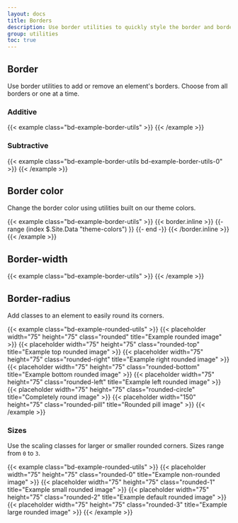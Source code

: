 ```yaml
---
layout: docs
title: Borders
description: Use border utilities to quickly style the border and border-radius of an element. Great for images, buttons, or any other element.
group: utilities
toc: true
---
```


## Border

Use border utilities to add or remove an element's borders. Choose from all borders or one at a time.

### Additive

{{< example class="bd-example-border-utils" >}}
<span class="border"></span>
<span class="border-top"></span>
<span class="border-right"></span>
<span class="border-bottom"></span>
<span class="border-left"></span>
{{< /example >}}

### Subtractive

{{< example class="bd-example-border-utils bd-example-border-utils-0" >}}
<span class="border-0"></span>
<span class="border-top-0"></span>
<span class="border-right-0"></span>
<span class="border-bottom-0"></span>
<span class="border-left-0"></span>
{{< /example >}}

## Border color

Change the border color using utilities built on our theme colors.

{{< example class="bd-example-border-utils" >}}
{{< border.inline >}}
{{- range (index $.Site.Data "theme-colors") }}
<span class="border border-{{ .name }}"></span>
{{- end -}}
{{< /border.inline >}}
<span class="border border-white"></span>
{{< /example >}}

## Border-width

{{< example class="bd-example-border-utils" >}}
<span class="border border-1"></span>
<span class="border border-2"></span>
<span class="border border-3"></span>
<span class="border border-4"></span>
<span class="border border-5"></span>
{{< /example >}}

## Border-radius

Add classes to an element to easily round its corners.

{{< example class="bd-example-rounded-utils" >}}
{{< placeholder width="75" height="75" class="rounded" title="Example rounded image" >}}
{{< placeholder width="75" height="75" class="rounded-top" title="Example top rounded image" >}}
{{< placeholder width="75" height="75" class="rounded-right" title="Example right rounded image" >}}
{{< placeholder width="75" height="75" class="rounded-bottom" title="Example bottom rounded image" >}}
{{< placeholder width="75" height="75" class="rounded-left" title="Example left rounded image" >}}
{{< placeholder width="75" height="75" class="rounded-circle" title="Completely round image" >}}
{{< placeholder width="150" height="75" class="rounded-pill" title="Rounded pill image" >}}
{{< /example >}}

### Sizes

Use the scaling classes for larger or smaller rounded corners. Sizes range from `0` to `3`.

{{< example class="bd-example-rounded-utils" >}}
{{< placeholder width="75" height="75" class="rounded-0" title="Example non-rounded image" >}}
{{< placeholder width="75" height="75" class="rounded-1" title="Example small rounded image" >}}
{{< placeholder width="75" height="75" class="rounded-2" title="Example default rounded image" >}}
{{< placeholder width="75" height="75" class="rounded-3" title="Example large rounded image" >}}
{{< /example >}}
